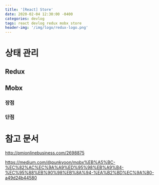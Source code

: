```yaml
---
title: '[React] Store'
date: 2020-02-04 12:30:00 -0400
categories: devlog
tags: react devlog redux mobx store
header-img: '/img/logo/redux-logo.png'
---
```


# 상태 관리

## Redux

## Mobx

### 장점



### 단점

# 참고 문서
http://pmionlinebusiness.com/2698875

https://medium.com/@punkyoon/mobx%EB%A5%BC-%EC%82%AC%EC%9A%A9%ED%95%98%EB%A9%B4-%EC%95%88%EB%90%98%EB%8A%94-%EA%B2%BD%EC%9A%B0-a49d24b44580
